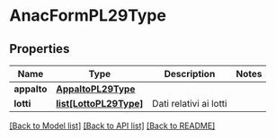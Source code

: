 # AnacFormPL29Type

## Properties
Name | Type | Description | Notes
------------ | ------------- | ------------- | -------------
**appalto** | [**AppaltoPL29Type**](AppaltoPL29Type.md) |  | 
**lotti** | [**list[LottoPL29Type]**](LottoPL29Type.md) | Dati relativi ai lotti | 

[[Back to Model list]](../README.md#documentation-for-models) [[Back to API list]](../README.md#documentation-for-api-endpoints) [[Back to README]](../README.md)

